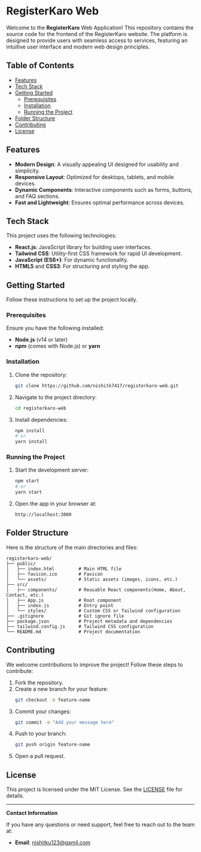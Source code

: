 # RegisterKaro Web

Welcome to the **RegisterKaro** Web Application! This repository contains the source code for the frontend of the RegisterKaro website. The platform is designed to provide users with seamless access to services, featuring an intuitive user interface and modern web design principles.

## Table of Contents

- [Features](#features)
- [Tech Stack](#tech-stack)
- [Getting Started](#getting-started)
  - [Prerequisites](#prerequisites)
  - [Installation](#installation)
  - [Running the Project](#running-the-project)
- [Folder Structure](#folder-structure)
- [Contributing](#contributing)
- [License](#license)

## Features

- **Modern Design**: A visually appealing UI designed for usability and simplicity.
- **Responsive Layout**: Optimized for desktops, tablets, and mobile devices.
- **Dynamic Components**: Interactive components such as forms, buttons, and FAQ sections.
- **Fast and Lightweight**: Ensures optimal performance across devices.

## Tech Stack

This project uses the following technologies:

- **React.js**: JavaScript library for building user interfaces.
- **Tailwind CSS**: Utility-first CSS framework for rapid UI development.
- **JavaScript (ES6+)**: For dynamic functionality.
- **HTML5** and **CSS3**: For structuring and styling the app.

## Getting Started

Follow these instructions to set up the project locally.

### Prerequisites

Ensure you have the following installed:

- **Node.js** (v14 or later)
- **npm** (comes with Node.js) or **yarn**

### Installation

1. Clone the repository:
   ```bash
   git clone https://github.com/nishitk7417/registerkaro-web.git
   ```

2. Navigate to the project directory:
   ```bash
   cd registerkaro-web
   ```

3. Install dependencies:
   ```bash
   npm install
   # or
   yarn install
   ```

### Running the Project

1. Start the development server:
   ```bash
   npm start
   # or
   yarn start
   ```

2. Open the app in your browser at:
   ```
   http://localhost:3000
   ```

## Folder Structure

Here is the structure of the main directories and files:

```
registerkaro-web/
├── public/
│   ├── index.html         # Main HTML file
│   ├── favicon.ico        # Favicon
│   └── assets/            # Static assets (images, icons, etc.)
├── src/
│   ├── components/        # Reusable React components(Home, About, Contact, etc.)
│   ├── App.js             # Root component
│   ├── index.js           # Entry point
│   └── styles/            # Custom CSS or Tailwind configuration
├── .gitignore             # Git ignore file
├── package.json           # Project metadata and dependencies
├── tailwind.config.js     # Tailwind CSS configuration
└── README.md              # Project documentation
```

## Contributing

We welcome contributions to improve the project! Follow these steps to contribute:

1. Fork the repository.
2. Create a new branch for your feature:
   ```bash
   git checkout -b feature-name
   ```
3. Commit your changes:
   ```bash
   git commit -m "Add your message here"
   ```
4. Push to your branch:
   ```bash
   git push origin feature-name
   ```
5. Open a pull request.

## License

This project is licensed under the MIT License. See the [LICENSE](LICENSE) file for details.

---

**Contact Information**

If you have any questions or need support, feel free to reach out to the team at:

- **Email**: nishitku123@gamil.com
